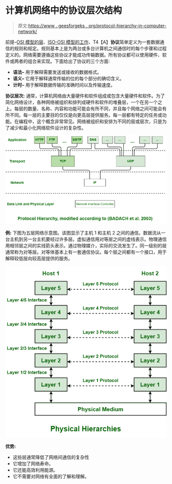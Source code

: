 # 计算机网络中的协议层次结构

> 原文:[https://www . geesforgeks . org/protocol-hierarchy-in-computer-network/](https://www.geeksforgeeks.org/protocol-hierarchies-in-computer-network/)

前提–[OSI 模型的层](https://www.geeksforgeeks.org/layers-of-osi-model/)、[ISO-OSI 模型的工作](https://www.geeksforgeeks.org/working-of-iso-osi-model/)、T4【A】**协议**简单定义为一套数据通信的规则和规定。规则基本上是为两台或多台计算机之间通信时的每个步骤和过程定义的。网络需要遵循这些协议才能成功传输数据。所有协议都可以使用硬件、软件或两者的组合来实现。下面给出了协议的三个方面:

*   **语法–**
    用于解释需要发送或接收的数据格式。
*   **语义–**
    它用于解释通常传输的位的每个部分的确切含义。
*   **计时–**
    用于解释数据传输的准确时间以及传输速度。

**协议层次:**
通常，计算机网络由大量硬件和软件组成或包含大量硬件和软件。为了简化网络设计，各种网络被组织和排列成硬件和软件的堆叠层，一个在另一个之上。每层的数量、名称、内容和功能可能会有所不同，并且每个网络之间可能会有所不同。每一层的主要目的仅仅是向更高层提供服务。每一层都有特定的任务或功能。在编程中，这个概念非常常见。网络被组织和安排为不同的层或层次，只是为了减少和最小化网络软件设计的复杂性。

![](img/d82f5390ab4739d08a8552d2d47c816d.png)

**例:**
下图为五层网络示意图。该图显示了主机 1 和主机 2 之间的通信。数据流从一台主机到另一台主机要经过许多层。虚拟通信用对等层之间的虚线表示。物理通信用相邻层之间的实线箭头表示。通过物理媒介，实际的交流发生了。同一级别的层通常称为对等层。对等体基本上有一套通信协议。每个层之间都有一个接口，用于解释较低层向较高层提供的服务。

![](img/5daff123c04c8ea0588348411f317877.png)

**优势:**

*   这些层通常降低了网络间通信的复杂性
*   它增加了网络寿命。
*   它还能高效利用能源。
*   它不需要对网络有全面的了解和理解。
